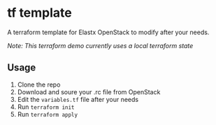 # tf template
A terraform template for Elastx OpenStack to modify after your needs.

_Note: This terraform demo currently uses a local terraform state_

## Usage
1. Clone the repo
2. Download and soure your .rc file from OpenStack
3. Edit the `variables.tf` file after your needs
4. Run `terraform init`
5. Run `terraform apply`
